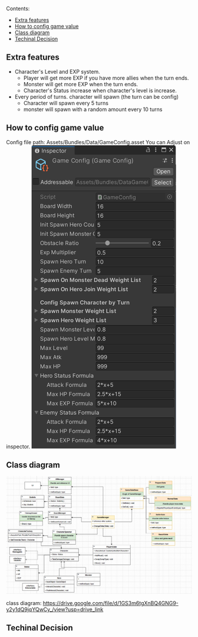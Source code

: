
Contents:

- [Extra features](#extra-features)
- [How to config game value](#how-to-config-game-value)
- [Class diagram](#class-diagram)
- [Techinal Decision](#techinal-decision)

## Extra features

- Character's Level and EXP system.
   - Player will get more EXP if you have more allies when the turn ends.
   - Monster will get more EXP when the turn ends.
   - Character's Status increase when character's level is increase.
- Every period of turns. character will spawn (the turn can be config)
   - Character will spawn every 5 turns
   - monster will spawn with a random amount every 10 turns

## How to config game value
Config file path:
Assets/Bundles/Data/GameConfig.asset
You can Adjust on inspector.
![Config](document/img/config.jpg)

## Class diagram
![Class Diagram](document/img/class-diagram.png)

class diagram:
https://drive.google.com/file/d/1GS3m6tgXnBQ4GNG9-y2y1dQ9jqYQwCy_/view?usp=drive_link

## Techinal Decision

